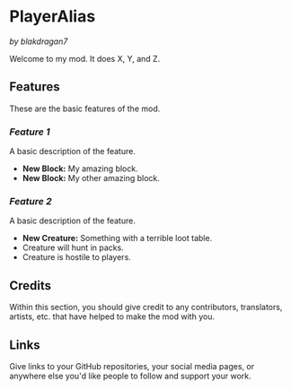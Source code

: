 ﻿# PlayerAlias
*by blakdragan7*

Welcome to my mod. It does X, Y, and Z.

## Features

These are the basic features of the mod.

### ***Feature 1***

A basic description of the feature.

 - **New Block:** My amazing block.
 - **New Block:** My other amazing block.

### ***Feature 2***

A basic description of the feature.

 - **New Creature:** Something with a terrible loot table.
 - Creature will hunt in packs.
 - Creature is hostile to players.

## Credits

Within this section, you should give credit to any contributors, translators, artists, etc. that have helped to make the mod with you.

## Links

Give links to your GitHub repositories, your social media pages, or anywhere else you'd like people to follow and support your work.